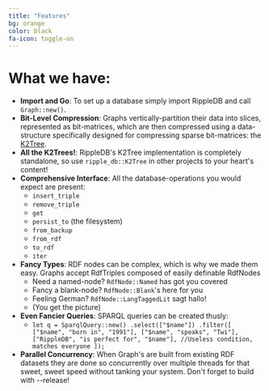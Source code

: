 ```yaml
---
title: "Features"
bg: orange
color: black
fa-icon: toggle-on
---
```


# What we have:

- **Import and Go**: To set up a database simply import RippleDB and call `Graph::new()`.
- **Bit-Level Compression**: Graphs vertically-partition their data into slices, represented as bit-matrices, which are then compressed using a data-structure specifically designed for compressing sparse bit-matrices: the [K2Tree](http://swp.dcc.uchile.cl/TR/2009/TR_DCC-20090429-005.pdf).
- **All the K2Trees!**: RippleDB's K2Tree implementation is completely standalone, so use `ripple_db::K2Tree` in other projects to your heart's content!
- **Comprehensive Interface**: All the database-operations you would expect are present:
  - `insert_triple`
  - `remove_triple`
  - `get`
  - `persist_to` (the filesystem)
  - `from_backup`
  - `from_rdf`
  - `to_rdf`
  - `iter`
- **Fancy Types**: RDF nodes can be complex, which is why we made them easy. Graphs accept RdfTriples composed of easily definable RdfNodes
  - Need a named-node? `RdfNode::Named` has got you covered
  - Fancy a blank-node? `RdfNode::Blank`'s here for you
  - Feeling German? `RdfNode::LangTaggedLit` sagt hallo!
  - (You get the picture)
- **Even Fancier Queries**: SPARQL queries can be created thusly:
  - `
let q = SparqlQuery::new()
  .select(["$name"])
  .filter([
    ["$name", "born in", "1991"],
    ["$name", "speaks", "Twi"],
    ["RippleDB", "is perfect for", "$name"], //Useless condition, matches everyone
]);
`
- **Parallel Concurrency**: When Graph's are built from existing RDF datasets they are done so concurrently over multiple threads for that sweet, sweet speed without tanking your system. Don't forget to build with --release!
